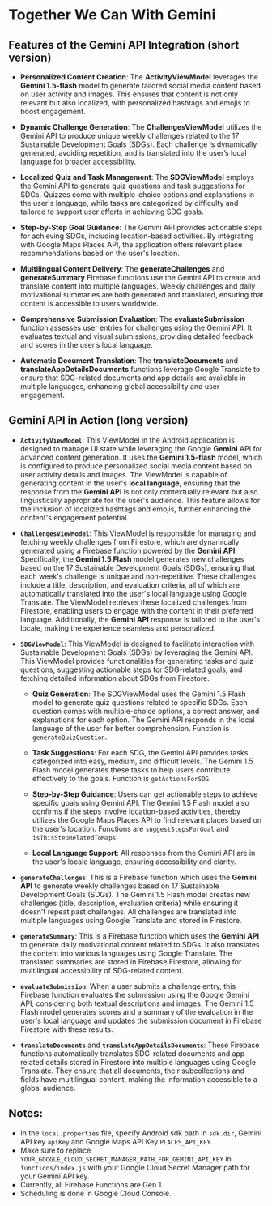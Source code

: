 # Together We Can With Gemini


## Features of the Gemini API Integration (short version)

- **Personalized Content Creation**: The **ActivityViewModel** leverages the **Gemini 1.5-flash** model to generate tailored social media content based on user activity and images. This ensures that content is not only relevant but also localized, with personalized hashtags and emojis to boost engagement.

- **Dynamic Challenge Generation**: The **ChallengesViewModel** utilizes the Gemini API to produce unique weekly challenges related to the 17 Sustainable Development Goals (SDGs). Each challenge is dynamically generated, avoiding repetition, and is translated into the user’s local language for broader accessibility.

- **Localized Quiz and Task Management**: The **SDGViewModel** employs the Gemini API to generate quiz questions and task suggestions for SDGs. Quizzes come with multiple-choice options and explanations in the user's language, while tasks are categorized by difficulty and tailored to support user efforts in achieving SDG goals.

- **Step-by-Step Goal Guidance**: The Gemini API provides actionable steps for achieving SDGs, including location-based activities. By integrating with Google Maps Places API, the application offers relevant place recommendations based on the user's location.

- **Multilingual Content Delivery**: The **generateChallenges** and **generateSummary** Firebase functions use the Gemini API to create and translate content into multiple languages. Weekly challenges and daily motivational summaries are both generated and translated, ensuring that content is accessible to users worldwide.

- **Comprehensive Submission Evaluation**: The **evaluateSubmission** function assesses user entries for challenges using the Gemini API. It evaluates textual and visual submissions, providing detailed feedback and scores in the user’s local language.

- **Automatic Document Translation**: The **translateDocuments** and **translateAppDetailsDocuments** functions leverage Google Translate to ensure that SDG-related documents and app details are available in multiple languages, enhancing global accessibility and user engagement.


## Gemini API in Action (long version)

- **`ActivityViewModel`**: This ViewModel in the Android application is designed to manage UI state while leveraging the Google **Gemini** API for advanced content generation. It uses the **Gemini 1.5-flash** model, which is configured to produce personalized social media content based on user activity details and images. The ViewModel is capable of generating content in the user's **local language**, ensuring that the response from the **Gemini API** is not only contextually relevant but also linguistically appropriate for the user's audience. This feature allows for the inclusion of localized hashtags and emojis, further enhancing the content's engagement potential.

- **`ChallengesViewModel`**: This ViewModel is responsible for managing and fetching weekly challenges from Firestore, which are dynamically generated using a Firebase function powered by the **Gemini API**. Specifically, the **Gemini 1.5 Flash** model generates new challenges based on the 17 Sustainable Development Goals (SDGs), ensuring that each week's challenge is unique and non-repetitive. These challenges include a title, description, and evaluation criteria, all of which are automatically translated into the user's local language using Google Translate. The ViewModel retrieves these localized challenges from Firestore, enabling users to engage with the content in their preferred language. Additionally, the **Gemini API** response is tailored to the user's locale, making the experience seamless and personalized.

- **`SDGViewModel`**: This ViewModel is designed to facilitate interaction with Sustainable Development Goals (SDGs) by leveraging the Gemini API. This ViewModel provides functionalities for generating tasks and quiz questions, suggesting actionable steps for SDG-related goals, and fetching detailed information about SDGs from Firestore. 

    - **Quiz Generation**: The SDGViewModel uses the Gemini 1.5 Flash model to generate quiz questions related to specific SDGs. Each question comes with multiple-choice options, a correct answer, and explanations for each option. The Gemini API responds in the local language of the user for better comprehension. Function is `generateQuizQuestion`.

    - **Task Suggestions**: For each SDG, the Gemini API provides tasks categorized into easy, medium, and difficult levels. The Gemini 1.5 Flash model generates these tasks to help users contribute effectively to the goals. Function is `getActionsForSDG`.

    - **Step-by-Step Guidance**: Users can get actionable steps to achieve specific goals using Gemini API. The Gemini 1.5 Flash model also confirms if the steps involve location-based activities, thereby utilizes the Google Maps Places API to find relevant places based on the user's location. Functions are `suggestStepsForGoal` and `isThisStepRelatedToMaps`.

    - **Local Language Support**: All responses from the Gemini API are in the user's locale language, ensuring accessibility and clarity.


- **`generateChallenges`**: This is a Firebase function which uses the **Gemini API** to generate weekly challenges based on 17 Sustainable Development Goals (SDGs). The Gemini 1.5 Flash model creates new challenges (title, description, evaluation criteria) while ensuring it doesn't repeat past challenges. All challenges are translated into multiple languages using Google Translate and stored in Firestore.

- **`generateSummary`**: This is a Firebase function which uses the **Gemini API** to generate daily motivational content related to SDGs. It also translates the content into various languages using Google Translate. The translated summaries are stored in Firebase Firestore, allowing for multilingual accessibility of SDG-related content.

- **`evaluateSubmission`**: When a user submits a challenge entry, this Firebase function evaluates the submission using the Google Gemini API, considering both textual descriptions and images. The Gemini 1.5 Flash model generates scores and a summary of the evaluation in the user's local language and updates the submission document in Firebase Firestore with these results.

- **`translateDocuments`** and **`translateAppDetailsDocuments`**: These Firebase functions automatically translates SDG-related documents and app-related details stored in Firestore into multiple languages using Google Translate. They ensure that all documents, their subcollections and fields have multilingual content, making the information accessible to a global audience.

## Notes:
- In the `local.properties` file, specify Android sdk path in `sdk.dir`, Gemini API key `apiKey` and Google Maps API Key `PLACES_API_KEY`.
- Make sure to replace `YOUR_GOOGLE_CLOUD_SECRET_MANAGER_PATH_FOR_GEMINI_API_KEY` in `functions/index.js` with your Google Cloud Secret Manager path for your Gemini API key.
- Currently, all Firebase Functions are Gen 1.
- Scheduling is done in Google Cloud Console.


